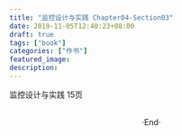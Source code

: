 ```yaml
---
title: "监控设计与实践 Chapter04-Section03"
date: 2019-11-05T12:40:23+08:00
draft: true
tags: ["book"]
categories: ["作书"]
featured_image: 
description: 
---
```


监控设计与实践 15页

<br>

<center>  ·End·  </center>